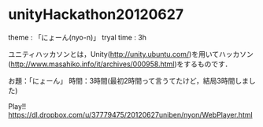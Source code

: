 unityHackathon20120627
======================

theme : 「にょーん(nyo-n)」 tryal time : 3h


ユニティハッカソンとは，Unity(http://unity.ubuntu.com/)を用いてハッカソン(http://www.masahiko.info/it/archives/000958.html)をするものです．

お題：「にょーん」
時間：3時間(最初2時間って言うてたけど，結局3時間しました)

Play!!
https://dl.dropbox.com/u/37779475/20120627uniben/nyon/WebPlayer.html